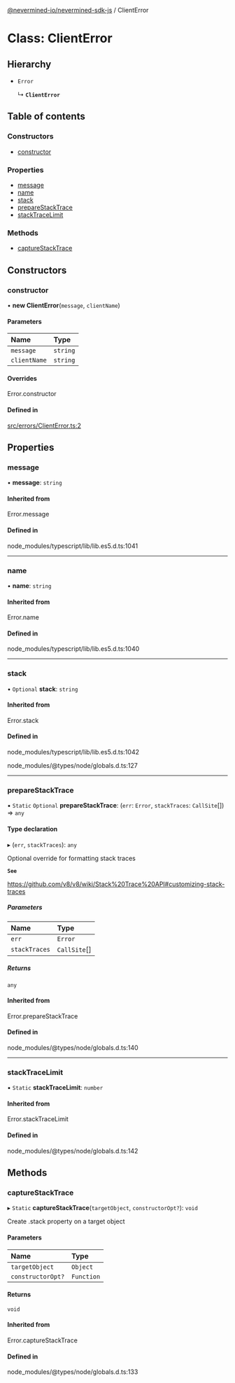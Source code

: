 [@nevermined-io/nevermined-sdk-js](../code-reference.md) / ClientError

# Class: ClientError

## Hierarchy

- `Error`

  ↳ **`ClientError`**

## Table of contents

### Constructors

- [constructor](ClientError.md#constructor)

### Properties

- [message](ClientError.md#message)
- [name](ClientError.md#name)
- [stack](ClientError.md#stack)
- [prepareStackTrace](ClientError.md#preparestacktrace)
- [stackTraceLimit](ClientError.md#stacktracelimit)

### Methods

- [captureStackTrace](ClientError.md#capturestacktrace)

## Constructors

### constructor

• **new ClientError**(`message`, `clientName`)

#### Parameters

| Name | Type |
| :------ | :------ |
| `message` | `string` |
| `clientName` | `string` |

#### Overrides

Error.constructor

#### Defined in

[src/errors/ClientError.ts:2](https://github.com/nevermined-io/sdk-js/blob/7d7cf7d/src/errors/ClientError.ts#L2)

## Properties

### message

• **message**: `string`

#### Inherited from

Error.message

#### Defined in

node_modules/typescript/lib/lib.es5.d.ts:1041

___

### name

• **name**: `string`

#### Inherited from

Error.name

#### Defined in

node_modules/typescript/lib/lib.es5.d.ts:1040

___

### stack

• `Optional` **stack**: `string`

#### Inherited from

Error.stack

#### Defined in

node_modules/typescript/lib/lib.es5.d.ts:1042

node_modules/@types/node/globals.d.ts:127

___

### prepareStackTrace

▪ `Static` `Optional` **prepareStackTrace**: (`err`: `Error`, `stackTraces`: `CallSite`[]) => `any`

#### Type declaration

▸ (`err`, `stackTraces`): `any`

Optional override for formatting stack traces

**`See`**

https://github.com/v8/v8/wiki/Stack%20Trace%20API#customizing-stack-traces

##### Parameters

| Name | Type |
| :------ | :------ |
| `err` | `Error` |
| `stackTraces` | `CallSite`[] |

##### Returns

`any`

#### Inherited from

Error.prepareStackTrace

#### Defined in

node_modules/@types/node/globals.d.ts:140

___

### stackTraceLimit

▪ `Static` **stackTraceLimit**: `number`

#### Inherited from

Error.stackTraceLimit

#### Defined in

node_modules/@types/node/globals.d.ts:142

## Methods

### captureStackTrace

▸ `Static` **captureStackTrace**(`targetObject`, `constructorOpt?`): `void`

Create .stack property on a target object

#### Parameters

| Name | Type |
| :------ | :------ |
| `targetObject` | `Object` |
| `constructorOpt?` | `Function` |

#### Returns

`void`

#### Inherited from

Error.captureStackTrace

#### Defined in

node_modules/@types/node/globals.d.ts:133
